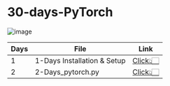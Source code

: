 # 30-days-PyTorch

![image](https://github.com/user-attachments/assets/f5bd7cdb-58f9-49f4-995c-8e69cac55966)

Days | File | Link | 
--- | --- |  --- |
1 | 1-Days Installation & Setup | [Click👆🏻](https://github.com/divakarkumarp/30-days-PyTorch/blob/main/1-Days%20Installation%20%26%20Setup.txt)
2 | 2-Days_pytorch.py | [Click👆🏻](https://github.com/divakarkumarp/30-days-PyTorch/blob/main/2-Days_pytorch.py)